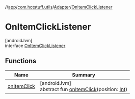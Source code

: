 //[app](../../../../index.md)/[com.hotstuff.utils](../../index.md)/[Adapter](../index.md)/[OnItemClickListener](index.md)

# OnItemClickListener

[androidJvm]\
interface [OnItemClickListener](index.md)

## Functions

| Name | Summary |
|---|---|
| [onItemClick](on-item-click.md) | [androidJvm]<br>abstract fun [onItemClick](on-item-click.md)(position: [Int](https://kotlinlang.org/api/latest/jvm/stdlib/kotlin/-int/index.html)) |
